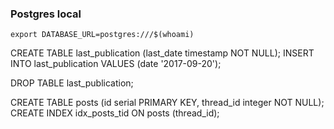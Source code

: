 ### Postgres local
`export DATABASE_URL=postgres:///$(whoami)`


CREATE TABLE last_publication (last_date timestamp NOT NULL);
INSERT INTO last_publication VALUES (date '2017-09-20');


DROP TABLE last_publication;

CREATE TABLE posts (id serial PRIMARY KEY, thread_id integer NOT NULL);
CREATE INDEX idx_posts_tid ON posts (thread_id);

